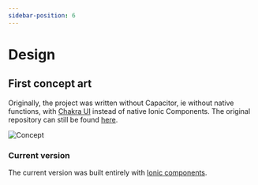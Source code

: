 ```yaml
---
sidebar-position: 6
---
```


# Design

## First concept art

Originally, the project was written without Capacitor, ie without native functions, with [Chakra UI](https://chakra-ui.com/) instead of native Ionic Components. The original repository can still be found [here](https://github.com/lsglab/schuelerportal).

![Concept](/img/schuelerportal.jpg)

### Current version

The current version was built entirely with [Ionic components](https://ionicframework.com/docs/components).
